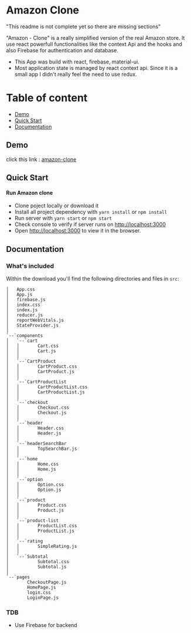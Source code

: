 # Amazon Clone

"This readme is not complete yet so there are missing sections"

"Amazon - Clone" is a really simplified version of the real Amazon store. It use react powerfull functionalities like the context Api and the hooks and also Firebase for authentication and database.

- This App was build with react, firebase, material-ui.
- Most application state is managed by react context api. Since it is a small app I didn't really feel the need to use redux.

# Table of content

- [Demo](#demo)
- [Quick Start](#quick-start)
- [Documentation](#documentation)

## Demo

click this link : [amazon-clone](https://challenge-22c3d.web.app)

## Quick Start

#### Run Amazon clone

- Clone poject locally or download it
- Install all project dependency with `yarn install` or `npm install`
- Run server with `yarn start` or `npm start`
- Check console to verify if server runs on [http://localhost:3000](http://localhost:3000)
- Open [http://localhost:3000](http://localhost:3000) to view it in the browser.

## Documentation

### What's included

Within the download you'll find the following directories and files in `src`:

```
│   App.css
│   App.js
│   firebase.js
│   index.css
│   index.js
│   reducer.js
│   reportWebVitals.js
│   StateProvider.js
│
`--`components
│   `--`cart
│   │       Cart.css
│   │       Cart.js
│   │
│   `--`CartProduct
│   │       CartProduct.css
│   │       CartProduct.js
│   │
│   `--`CartProductList
│   │       CartProductList.css
│   │       CartProductList.js
│   │
│   `--`checkout
│   │       Checkout.css
│   │       Checkout.js
│   │
│   `--`header
│   │       Header.css
│   │       Header.js
│   │
│   `--`headerSearchBar
│   │       TopSearchBar.js
│   │
│   `--`home
│   │       Home.css
│   │       Home.js
│   │
│   `--`option
│   │       Option.css
│   │       Option.js
│   │
│   `--`product
│   │       Product.css
│   │       Product.js
│   │
│   `--`product-list
│   │       ProductList.css
│   │       ProductList.js
│   │
│   `--`rating
│   │       SimpleRating.js
│   │
│   `--`Subtotal
│           Subtotal.css
│           Subtotal.js
│
`--`pages
        CheckoutPage.js
        HomePage.js
        login.css
        LoginPage.js
```

### TDB

- Use Firebase for backend
